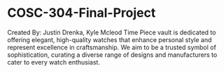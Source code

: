 # COSC-304-Final-Project
Created By: Justin Drenka, Kyle Mcleod
Time Piece vault is dedicated to offering elegant, high-quality watches that enhance personal style and represent excellence in craftsmanship. We aim to be a trusted symbol of sophistication, curating a diverse range of designs and manufacturers to cater to every watch enthusiast.
